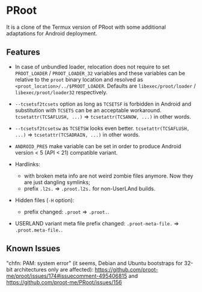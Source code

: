 # PRoot

It is a clone of the Termux version of PRoot with some additional adaptations for Android deployment.

## Features

* In case of unbundled loader, relocation does not require to set `PROOT_LOADER` / `PROOT_LOADER_32` variables
and these variables can be relative to the `proot` binary location and resolved as `<proot_location>/../$PROOT_LOADER`.
Defaults are `libexec/proot/loader` / `libexec/proot/loader32` respectively.

* `--tcsetsf2tcsets` option as long as `TCSETSF` is forbidden in Android and substitution with `TCSETS` can be an acceptable workaround.
`tcsetattr(TCSAFLUSH, ...)` => `tcsetattr(TCSANOW, ...)` in other words.

* `--tcsetsf2tcsetsw` as `TCSETSW` looks even better. `tcsetattr(TCSAFLUSH, ...)` => `tcsetattr(TCSADRAIN, ...)` in other words.

* `ANDROID_PRE5` make variable can be set in order to produce Android version < 5 (API < 21) compatible variant.

* Hardlinks:
  * with broken meta info are not weird zombie files anymore. Now they are just dangling symlinks;
  * prefix `.l2s.` => `.proot.l2s.` for non-UserLAnd builds.

* Hidden files (`-H` option):
  * prefix changed: `.proot` => `.proot.`.

* USERLAND variant meta file prefix changed: `.proot-meta-file.` => `.proot.meta-file.`.

## Known Issues

"chfn: PAM: system error" (it seems, Debian and Ubuntu bootstraps for 32-bit architectures only are affected):
https://github.com/proot-me/proot/issues/174#issuecomment-495406815 and https://github.com/proot-me/PRoot/issues/156
